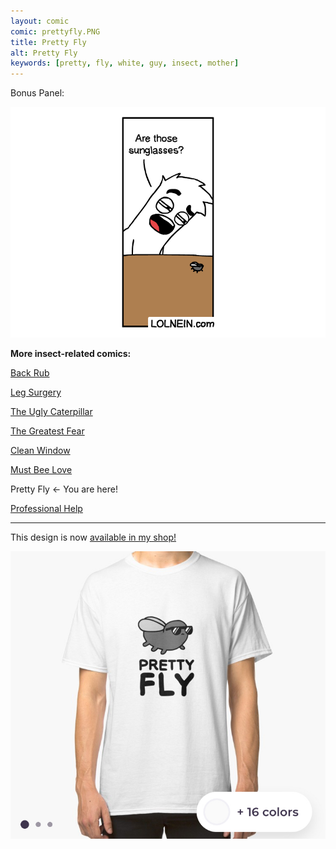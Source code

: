 ```yaml
---
layout: comic
comic: prettyfly.PNG
title: Pretty Fly
alt: Pretty Fly
keywords: [pretty, fly, white, guy, insect, mother]
---
```


Bonus Panel:

![Pretty Fly Bonus Panel](/images/prettyfly_bonus.PNG)


__More insect-related comics:__

[Back Rub](https://lolnein.com/2017/06/13/backrub/)

[Leg Surgery](https://lolnein.com/2017/06/30/legsurgery/)

[The Ugly Caterpillar](https://lolnein.com/2017/09/18/theuglycaterpillar/)

[The Greatest Fear](https://lolnein.com/2018/06/18/thegreatestfear/)

[Clean Window](https://lolnein.com/2018/08/06/cleanwindow/)

[Must Bee Love](https://lolnein.com/2019/05/21/mustbeelove/)

Pretty Fly <- You are here!

[Professional Help](https://lolnein.com/2019/09/03/professionalhelp/)

---

This design is now [available in my shop!](https://lolnein.redbubble.com)

[![Pretty Fly Shirt](/images/prettyfly_shirt.jpg)](https://lolnein.redbubble.com)

